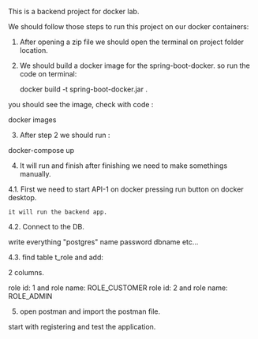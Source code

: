 This is a backend project for docker lab.

We should follow those steps to run this project on our docker containers:

1. After opening a zip file we should open the terminal on project folder location.

2. We should build a docker image for the spring-boot-docker.
   so run the code on terminal:

   docker build -t spring-boot-docker.jar .

you should see the image, check with code :

docker images

3. After step 2 we should run :

docker-compose up

4. It will run and finish after finishing we need to make somethings manually.

4.1. First we need to start API-1 on docker pressing run button on docker desktop.

    it will run the backend app.

4.2. Connect to the DB.

write everything "postgres" name password dbname etc...

4.3. find table t_role and add:

2 columns.

role id: 1 and role name: ROLE_CUSTOMER
role id: 2 and role name: ROLE_ADMIN

5. open postman and import the postman file.

start with registering and test the application.
